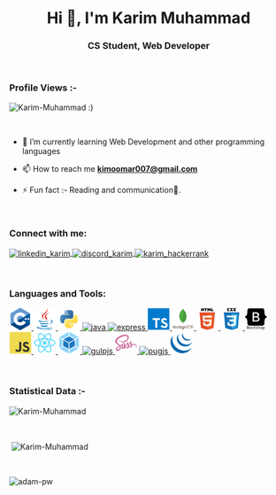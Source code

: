 <h1 align="center">Hi 👋, I'm Karim Muhammad</h1>
<h3 align="center">CS Student, Web Developer</h3>

<br>

<p align="right"> <h3>Profile Views :-</h3> <img src="https://komarev.com/ghpvc/?username=karim-muhammad&label=Profile%20views&color=0e75b6&style=flat"
    alt="Karim-Muhammad" /> :)
  </p>

<br>

- 🌱 I’m currently learning Web Development and other programming languages

- 📫 How to reach me **kimoomar007@gmail.com**

- ⚡ Fun fact :- Reading and communication💬.

<br>

<h3 align="left">Connect with me:</h3>
<p align="left">
  <a href="https://www.linkedin.com/in/karim-muhammad-a35a44225/" target="blank">
      <img align="center"
      src="https://raw.githubusercontent.com/rahuldkjain/github-profile-readme-generator/master/src/images/icons/Social/linked-in-alt.svg"
      alt="linkedin_karim" height="40" width="40" />
  </a>
    <a href="https://Discordapp.com/users/483450452965326848" target="blank">
        <img align="center"
        src="https://raw.githubusercontent.com/rahuldkjain/github-profile-readme-generator/master/src/images/Discord-Logo.png"
        alt="discord_karim" height="30" width="70" />
    </a>
  <a href="https://www.hackerrank.com/kimoomar007" target="blank">
      <img align="center"
        src="https://raw.githubusercontent.com/rahuldkjain/github-profile-readme-generator/master/src/images/icons/Social/hackerrank.svg"
        alt="karim_hackerrank" height="30" width="40" />
    </a>
</p>

<br>

<h3 align="left">Languages and Tools:</h3>
<p align="left">
	<!-- C++ -->
	<a href="https://www.w3schools.com/cpp/" target="_blank" rel="noreferrer">
		<img
			src="https://raw.githubusercontent.com/devicons/devicon/master/icons/cplusplus/cplusplus-original.svg"
			alt="cplusplus"
			width="40"
			height="40"
		/>
	</a>
	<!-- Java -->
	<a href="https://www.java.com" target="_blank" rel="noreferrer">
		<img
			src="https://raw.githubusercontent.com/devicons/devicon/master/icons/java/java-original.svg"
			alt="java"
			width="40"
			height="40"
		/>
	</a>
	<!-- Python -->
	<a href="https://www.python.org" target="_blank" rel="noreferrer">
		<img
			src="https://raw.githubusercontent.com/devicons/devicon/master/icons/python/python-original.svg"
			alt="python"
			width="40"
			height="40"
		/>
	</a>
	<!-- Nodejs -->
	<a href="https://nodejs.org/en" target="_blank" rel="noreferrer">
		<img
			src="https://raw.githubusercontent.com/nodejs/nodejs.org/main/public/static/images/logo-hexagon.svg"
			alt="java"
			width="40"
			height="40"
		/>
	</a>
	<!-- Express -->
	<a href="https://expressjs.com" target="_blank" rel="noreferrer">
		<img
			src="https://avatars.githubusercontent.com/u/5658226?s=200&v=4"
			alt="express"
			width="40"
			height="40"
		/>
	</a>
	<!-- typescript -->
	<a href="https://www.typescriptlang.org/" target="_blank" rel="noreferrer">
		<img
			src="https://raw.githubusercontent.com/devicons/devicon/master/icons/typescript/typescript-original.svg"
			alt="typescript"
			width="40"
			height="40"
		/>
	</a>
	<!-- mongodb -->
	<a href="https://www.mongodb.com/" target="_blank" rel="noreferrer">
		<img
			src="https://raw.githubusercontent.com/devicons/devicon/master/icons/mongodb/mongodb-original-wordmark.svg"
			alt="mongodb"
			width="40"
			height="40"
		/>
	</a>
	<!-- HTML -->
	<a href="https://www.w3.org/html/" target="_blank" rel="noreferrer">
		<img
			src="https://raw.githubusercontent.com/devicons/devicon/master/icons/html5/html5-original-wordmark.svg"
			alt="html5"
			width="40"
			height="40"
		/>
	</a>
	<!-- CSS -->
	<a href="https://www.w3schools.com/css/" target="_blank" rel="noreferrer">
		<img
			src="https://raw.githubusercontent.com/devicons/devicon/master/icons/css3/css3-original-wordmark.svg"
			alt="css3"
			width="40"
			height="40"
		/>
	</a>
	<!-- Bootstrap -->
	<a href="https://getbootstrap.com" target="_blank" rel="noreferrer">
		<img
			src="https://raw.githubusercontent.com/devicons/devicon/master/icons/bootstrap/bootstrap-plain-wordmark.svg"
			alt="bootstrap"
			width="40"
			height="40"
		/>
	</a>
	<!-- Javascript -->
	<a
		href="https://developer.mozilla.org/en-US/docs/Web/JavaScript"
		target="_blank"
		rel="noreferrer"
	>
		<img
			src="https://raw.githubusercontent.com/devicons/devicon/master/icons/javascript/javascript-original.svg"
			alt="javascript"
			width="40"
			height="40"
		/>
	</a>
	<!-- React -->
	<a href="https://react.dev/" target="_blank" rel="noreferrer">
		<img
			src="https://raw.githubusercontent.com/devicons/devicon/master/icons/react/react-original.svg"
			alt="javascript"
			width="40"
			height="40"
		/>
	</a>
	<!-- Webpack -->
	<a href="https://webpack.js.org/" target="_blank" rel="noreferrer">
		<img
			src="https://raw.githubusercontent.com/devicons/devicon/master/icons/webpack/webpack-original.svg"
			alt="javascript"
			width="40"
			height="40"
		/>
	</a>
	<!-- Gulpjs -->
	<a href="https://gulpjs.com/" target="_blank" rel="noreferrer">
		<img
			src="https://raw.githubusercontent.com/gulpjs/artwork/master/gulp-3x.png"
			alt="gulpjs"
			width="40"
			height="40"
		/>
	</a>
	<!-- SASS/SCSS -->
	<a href="https://sass-lang.com" target="_blank" rel="noreferrer">
		<img
			src="https://raw.githubusercontent.com/devicons/devicon/master/icons/sass/sass-original.svg"
			alt="sass"
			width="40"
			height="40"
		/>
	</a>
	<!-- Pugjs -->
	<a
		href="https://pugjs.org/api/getting-started.html"
		target="_blank"
		rel="noreferrer"
	>
		<img
			src="https://cloud.githubusercontent.com/assets/6522912/14928850/47e2f9d4-0e52-11e6-8fe2-edc02647bf59.png"
			alt="pugjs"
			width="40"
			height="40"
		/>
	</a>
	<!-- JQuery -->
	<img
		src="https://raw.githubusercontent.com/devicons/devicon/master/icons/jquery/jquery-original.svg"
		alt="jquery"
		width="40"
		height="40"
	/>
</p>

<br />




<h3>Statistical Data :-</h3>
<p><img align="center"
    src="https://github-readme-stats.vercel.app/api/top-langs?username=karim-muhammad&show_icons=true&locale=en&bg_color=0d1117&text_color=ffffff&layout=compact"
    alt="Karim-Muhammad" 
    bg_color=#808080/></p>

<br>

<p>&nbsp;<img align="center" src="https://github-readme-stats.vercel.app/api?username=karim-muhammad&show_icons=true&locale=en&bg_color=0d1117&text_color=ffffff&repo=convoychat"
    alt="Karim-Muhammad" /></p>

<br>

<p><img align="center" src="https://github-readme-streak-stats.herokuapp.com/?user=karim-muhammad&theme=dark&background=0d1117&date_format=M%20j%5B%2C%20Y%5D" alt="adam-pw" /></p>
      
<p align="left"> <a href="https://twitter.com/" target="blank"><img
      src="https://img.shields.io/twitter/follow/?logo=twitter&style=for-the-badge" alt="" /></a> </p>
